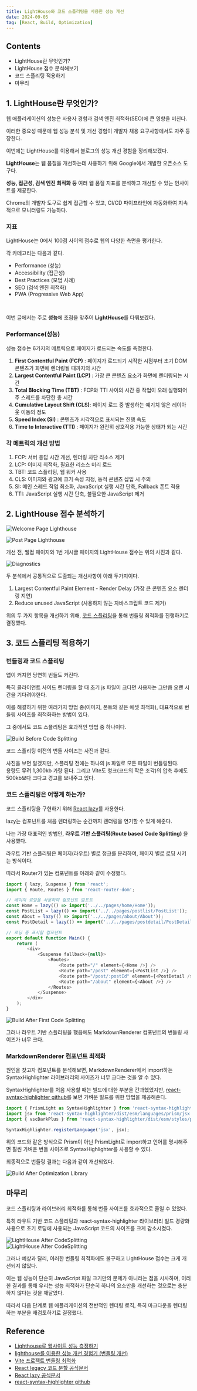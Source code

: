 ```yaml
---
title: LightHouse와 코드 스플리팅을 사용한 성능 개선
date: 2024-09-05
tag: [React, Build, Optimization]
---
```


## Contents

-   LightHouse란 무엇인가?
-   LightHouse 점수 분석해보기
-   코드 스플리팅 적용하기
-   마무리

## 1. LightHouse란 무엇인가?

웹 애플리케이션의 성능은 사용자 경험과 검색 엔진 최적화(SEO)에 큰 영향을 미친다.

이러한 중요성 때문에 웹 성능 분석 및 개선 경험이 개발자 채용 요구사항에서도 자주 등장한다.

이번에는 LightHouse를 이용해서 블로그의 성능 개선 경험을 정리해보겠다.

**LightHouse**는 웹 품질을 개선하는데 사용하기 위해 Google에서 개발한 오픈소스 도구다.

**성능, 접근성, 검색 엔진 최적화 등** 여러 웹 품질 지표를 분석하고 개선할 수 있는 인사이트를 제공한다.

Chrome의 개발자 도구로 쉽게 접근할 수 있고, CI/CD 파이프라인에 자동화하여 지속적으로 모니터링도 가능하다.

### 지표

LightHouse는 0에서 100점 사이의 점수로 웹의 다양한 측면을 평가한다.

각 카테고리는 다음과 같다.

-   Performance (성능)
-   Accessibility (접근성)
-   Best Practices (모범 사례)
-   SEO (검색 엔진 최적화)
-   PWA (Progressive Web App)

<br/>

이번 글에서는 주로 **성능**에 초점을 맞추어 **LightHouse**를 다뤄보겠다.

### Performance(성능)

성능 점수는 6가지의 메트릭으로 페이지가 로드되는 속도를 측정한다.

1. **First Contentful Paint (FCP)** : 페이지가 로드되기 시작한 시점부터 초기 DOM 콘텐츠가 화면에 렌더링될 때까지의 시간
2. **Largest Contentful Paint (LCP)** : 가장 큰 콘텐츠 요소가 화면에 렌더링되는 시간
3. **Total Blocking Time (TBT)** : FCP와 TTI 사이의 시간 중 작업이 오래 실행되어 주 스레드를 차단한 총 시간
4. **Cumulative Layout Shift (CLS)**: 페이지 로드 중 발생하는 예기치 않은 레이아웃 이동의 정도
5. **Speed Index (SI)** : 콘텐츠가 시각적으로 표시되는 진행 속도
6. **Time to Interactive (TTI)** : 페이지가 완전히 상호작용 가능한 상태가 되는 시간

### 각 메트릭의 개선 방법

1. FCP: 서버 응답 시간 개선, 렌더링 차단 리소스 제거
2. LCP: 이미지 최적화, 필요한 리소스 미리 로드
3. TBT: 코드 스플리팅, 웹 워커 사용
4. CLS: 이미지와 광고에 크기 속성 지정, 동적 콘텐츠 삽입 시 주의
5. SI: 메인 스레드 작업 최소화, JavaScript 실행 시간 단축, Fallback 폰트 적용
6. TTI: JavaScript 실행 시간 단축, 불필요한 JavaScript 제거

## 2. LightHouse 점수 분석하기

![Welcome Page Lighthouse](/markdowns/images/post1-10/lighthouse.png)
<br/>

![Post Page Lighthouse](/markdowns/images/post1-10/postpage_lighthouse.png)

개선 전, 웰컴 페이지와 1번 게시글 페이지의 LightHouse 점수는 위의 사진과 같다.

![Diagnostics](/markdowns/images/post1-10/diagnostics.png)

두 분석에서 공통적으로 도출되는 개선사항이 아래 두가지이다.

1. Largest Contentful Paint Element - Render Delay (가장 큰 콘텐츠 요소 렌더링 지연)
2. Reduce unused JavaScript (사용하지 않는 자바스크립트 코드 제거)

위의 두 가지 항목을 개선하기 위해, [코드 스플리팅](https://ko.legacy.reactjs.org/docs/code-splitting.html)을 통해 번들링 최적화를 진행하기로 결정했다.

## 3. 코드 스플리팅 적용하기

### 번들링과 코드 스플리팅

앱이 커지면 당연히 번들도 커진다.

특히 클라이언트 사이드 렌더링을 할 때 초기 js 파일이 크다면 사용자는 그만큼 오랜 시간을 기다려야한다.

이를 해결하기 위한 여러가지 방법 중(이미지, 폰트와 같은 에셋 최적화), 대표적으로 번들링 사이즈를 최적화하는 방법이 있다.

그 중에서도 코드 스플리팅은 효과적인 방법 중 하나이다.

![Build Before Code Splitting](/markdowns/images/post1-10/build_before.png)

코드 스플리팅 이전의 번들 사이즈는 사진과 같다.

사진을 보면 알겠지만, 스플리팅 전에는 하나의 js 파일로 모든 파일이 번들링된다.  
용량도 무려 1,300kb 가량 된다.
그리고 Vite도 청크(코드의 작은 조각)의 압축 후에도 500kb보다 크다고 경고를 보내주고 있다.

### 코드 스플리팅은 어떻게 하는가?

코드 스플리팅을 구현하기 위해 [React lazy](https://ko.react.dev/reference/react/lazy)를 사용한다.

lazy는 컴포넌트를 처음 렌더링하는 순간까지 렌더링을 연기할 수 있게 해준다.

나는 가장 대표적인 방법인, **라우트 기반 스플리팅(Route based Code Splitting)** 을 사용했다.

라우트 기반 스플리팅은 페이지(라우트) 별로 청크를 분리하여, 페이지 별로 로딩 시키는 방식이다.

따라서 Router가 있는 컴포넌트를 아래와 같이 수정했다.

```javascript
import { lazy, Suspense } from 'react';
import { Route, Routes } from 'react-router-dom';

// 레이지 로딩을 사용하여 컴포넌트 임포트
const Home = lazy(() => import('../../pages/home/Home'));
const PostList = lazy(() => import('../../pages/postlist/PostList'));
const About = lazy(() => import('../../pages/about/About'));
const PostDetail = lazy(() => import('../../pages/postdetail/PostDetail'));

// 로딩 중 표시할 컴포넌트
export default function Main() {
    return (
        <div>
            <Suspense fallback={null}>
                <Routes>
                    <Route path="/" element={<Home />} />
                    <Route path="/post" element={<PostList />} />
                    <Route path="/post/:postId" element={<PostDetail />} />
                    <Route path="/about" element={<About />} />
                </Routes>
            </Suspense>
        </div>
    );
}
```

![Build After First Code Splitting](/markdowns/images/post1-10/build_middle.png)

그러나 라우트 기반 스플리팅을 했음에도 MarkdownRenderer 컴포넌트의 번들링 사이즈가 너무 크다.

### MarkdownRenderer 컴포넌트 최적화

원인을 찾고자 컴포넌트를 분석해보면, MarkdownRenderer에서 import하는 SyntaxHighlighter 라이브러리의 사이즈가 너무 크다는 것을 알 수 있다.

SyntaxHighlighter를 처음 사용할 때는 빌드에 대한 부분을 간과했었지만, [react-syntax-highlighter github](https://github.com/react-syntax-highlighter/react-syntax-highlighter)를 보면 가벼운 빌드를 위한 방법을 제공해준다.

```javascript
import { PrismLight as SyntaxHighlighter } from 'react-syntax-highlighter';
import jsx from 'react-syntax-highlighter/dist/esm/languages/prism/jsx';
import { vscDarkPlus } from 'react-syntax-highlighter/dist/esm/styles/prism';

SyntaxHighlighter.registerLanguage('jsx', jsx);
```

위의 코드와 같은 방식으로 Prism이 아닌 PrismLight로 import하고 언어를 명시해주면 훨씬 가벼운 번들 사이즈로 SyntaxHighlighter를 사용할 수 있다.

최종적으로 번들링 결과는 다음과 같이 개선되었다.

![Build After Optimization Library](/markdowns/images/post1-10/build_after.png)

## 마무리

코드 스플리팅과 라이브러리 최적화를 통해 번들 사이즈를 효과적으로 줄일 수 있었다.

특히 라우트 기반 코드 스플리팅과 react-syntax-highlighter 라이브러리 빌드 경량화 사용으로 초기 로딩에 사용되는 JavaScript 코드의 사이즈를 크게 감소시켰다.

![LightHouse After CodeSplitting](/markdowns/images/post1-10/splitting_after1.png)  
![LightHouse After CodeSplitting](/markdowns/images/post1-10/splitting_after2.png)

그러나 예상과 달리, 이러한 번들링 최적화에도 불구하고 LightHouse 점수는 크게 개선되지 않았다.

이는 웹 성능이 단순히 JavaScript 파일 크기만의 문제가 아니라는 점을 시사하며, 이러한 결과를 통해 우리는 성능 최적화가 단순히 하나의 요소만을 개선하는 것으로는 충분하지 않다는 것을 깨달았다.

따라서 다음 단계로 웹 애플리케이션의 전반적인 렌더링 로직, 특히 마크다운을 렌더링하는 부분을 재검토하기로 결정했다.

## Reference

-   [Lighthouse로 웹사이트 성능 측정하기](https://blog.soomgo.com/posts/6673bb8a52107866fb86a76d)
-   [lighthouse를 이용한 성능 개선 경험기 (번들링 개선)](https://velog.io/@ctdlog/lighthouse%EB%A5%BC-%EC%9D%B4%EC%9A%A9%ED%95%9C-%EC%84%B1%EB%8A%A5-%EA%B0%9C%EC%84%A0-%EA%B2%BD%ED%97%98%EA%B8%B0-%EB%B2%88%EB%93%A4%EB%A7%81-%EA%B0%9C%EC%84%A0)
-   [Vite 프로젝트 번들링 최적화](https://velog.io/@kangactor123/Vite-%ED%94%84%EB%A1%9C%EC%A0%9D%ED%8A%B8-%EB%B2%88%EB%93%A4%EB%A7%81-%EC%B5%9C%EC%A0%81%ED%99%94)
-   [React legacy 코드 분할 공식문서](https://ko.legacy.reactjs.org/docs/code-splitting.html)
-   [React lazy 공식문서](https://ko.react.dev/reference/react/lazy)
-   [react-syntax-highlighter github](https://github.com/react-syntax-highlighter/react-syntax-highlighter)
